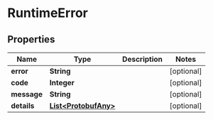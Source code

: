 

# RuntimeError

## Properties

Name | Type | Description | Notes
------------ | ------------- | ------------- | -------------
**error** | **String** |  |  [optional]
**code** | **Integer** |  |  [optional]
**message** | **String** |  |  [optional]
**details** | [**List&lt;ProtobufAny&gt;**](ProtobufAny.md) |  |  [optional]



